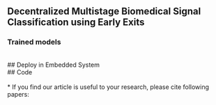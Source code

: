 ## Decentralized Multistage Biomedical Signal Classification using Early Exits

### Trained models
<br>
## Deploy in Embedded System
<br>
## Code
<br>


<br>
* If you find our article is useful to your research, please cite following papers:
<!-- 
```bibtex
@inproceedings{xiaolin2024,
  title={Decentralized Multistage Biomedical Signal Classification using Early Exits},
  author={Xiaolin Li, Binhua Huang, Barry Cardiff, Deepu John},
  booktitle={Has not been accepted by any journal yet},
  pages={100--120},
  year={2024},
  organization={NONE}
}
```
-->
